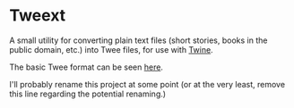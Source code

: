 # Tweext

A small utility for converting plain text files (short stories, books in the public domain, etc.) into Twee files, for use with [Twine](http://twinery.org/).

The basic Twee format can be seen [here](http://twinery.org/wiki/writing_source_code_files).

I'll probably rename this project at some point (or at the very least, remove this line regarding the potential renaming.)

